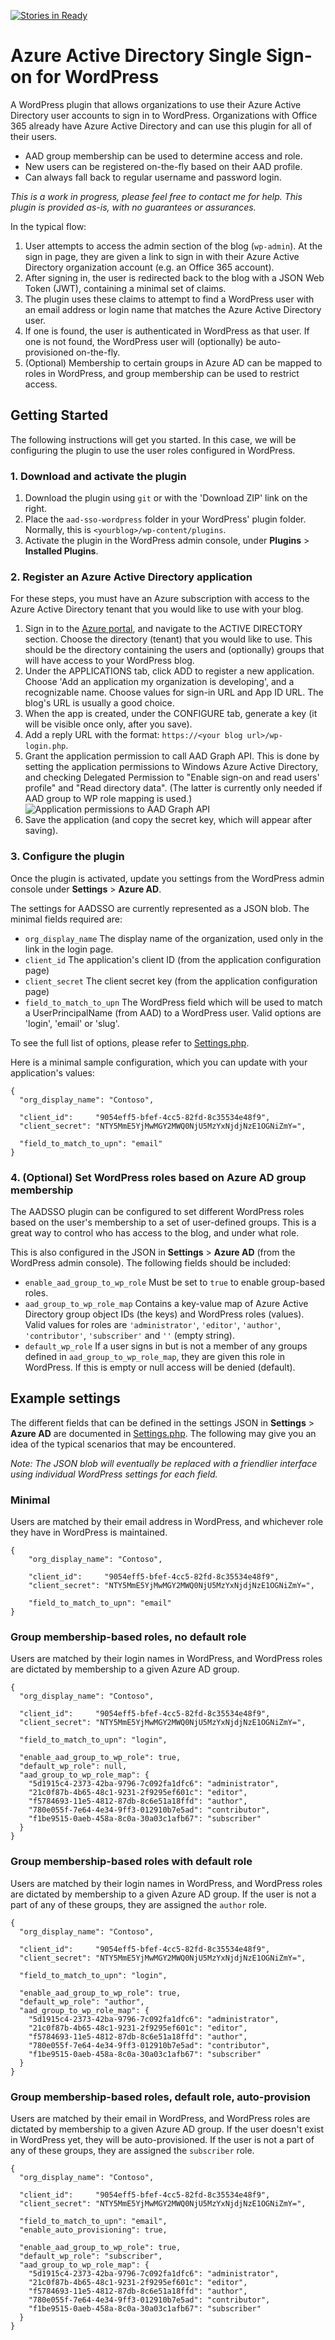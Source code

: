 [![Stories in Ready](https://badge.waffle.io/psignoret/aad-sso-wordpress.png?label=ready&title=Ready)](https://waffle.io/psignoret/aad-sso-wordpress)
# Azure Active Directory Single Sign-on for WordPress

A WordPress plugin that allows organizations to use their Azure Active Directory
user accounts to sign in to WordPress. Organizations with Office 365 already have
Azure Active Directory and can use this plugin for all of their users.

- AAD group membership can be used to determine access and role.
- New users can be registered on-the-fly based on their AAD profile.
- Can always fall back to regular username and password login.

*This is a work in progress, please feel free to contact me for help. This plugin is provided as-is, with no guarantees or assurances.*

In the typical flow:

1. User attempts to access the admin section of the blog (`wp-admin`). At the sign in page, they are given a link to sign in with their Azure Active Directory organization account (e.g. an Office 365 account).
2. After signing in, the user is redirected back to the blog with a JSON Web Token (JWT), containing a minimal set of claims.
3. The plugin uses these claims to attempt to find a WordPress user with an email address or login name that matches the Azure Active Directory user.
4. If one is found, the user is authenticated in WordPress as that user. If one is not found, the WordPress user will (optionally) be auto-provisioned on-the-fly.
5. (Optional) Membership to certain groups in Azure AD can be mapped to roles in WordPress, and group membership can be used to restrict access.

## Getting Started

The following instructions will get you started. In this case, we will be configuring the plugin to use the user roles configured in WordPress.

### 1. Download and activate the plugin

1. Download the plugin using `git` or with the 'Download ZIP' link on the right.
2. Place the `aad-sso-wordpress` folder in your WordPress' plugin folder. Normally, this is `<yourblog>/wp-content/plugins`.
3. Activate the plugin in the WordPress admin console, under **Plugins** > **Installed Plugins**.

### 2. Register an Azure Active Directory application

For these steps, you must have an Azure subscription with access to the Azure Active Directory tenant that you would like to use with your blog.

1. Sign in to the [Azure portal](https://manage.windowsazure.com), and navigate to the ACTIVE DIRECTORY section. Choose the directory (tenant) that you would like to use. This should be the directory containing the users and (optionally) groups that will have access to your WordPress blog.
3. Under the APPLICATIONS tab, click ADD to register a new application. Choose 'Add an application my organization is developing', and a recognizable name. Choose values for sign-in URL and App ID URL. The blog's URL is usually a good choice.
4. When the app is created, under the CONFIGURE tab, generate a key (it will be visible once only, after you save).
5. Add a reply URL with the format: `https://<your blog url>/wp-login.php`.
6. Grant the application permission to call AAD Graph API. This is done by setting the application permissions to Windows Azure Active Directory, and checking Delegated Permission to "Enable sign-on and read users' profile" and "Read directory data". (The latter is currently only needed if AAD group to WP role mapping is used.)
   ![Application permissions to AAD Graph API](https://cloud.githubusercontent.com/assets/231140/6990496/fcf02fb0-da21-11e4-9d60-1e6e2fd2cef1.png)
7. Save the application (and copy the secret key, which will appear after saving).

### 3. Configure the plugin

Once the plugin is activated, update you settings from the WordPress admin console under **Settings** > **Azure AD**.

The settings for AADSSO are currently represented as a JSON blob. The minimal fields required are:

- `org_display_name` The display name of the organization, used only in the link in the login page.
- `client_id` The application's client ID (from the application configuration page)
- `client_secret` The client secret key (from the application configuration page)
- `field_to_match_to_upn` The WordPress field which will be used to match a UserPrincipalName (from AAD) to a WordPress user. Valid options are 'login', 'email' or 'slug'.

To see the full list of options, please refer to [Settings.php](Settings.php).

Here is a minimal sample configuration, which you can update with your application's values:

    {
      "org_display_name": "Contoso",
      
      "client_id":     "9054eff5-bfef-4cc5-82fd-8c35534e48f9",
      "client_secret": "NTY5MmE5YjMwMGY2MWQ0NjU5MzYxNjdjNzE1OGNiZmY=",
      
      "field_to_match_to_upn": "email"
    }

### 4. (Optional) Set WordPress roles based on Azure AD group membership

The AADSSO plugin can be configured to set different WordPress roles based on the user's membership to a set of user-defined groups. This is a great way to control who has access to the blog, and under what role.

This is also configured in the JSON in  **Settings** > **Azure AD** (from the WordPress admin console). The following fields should be included:

- `enable_aad_group_to_wp_role` Must be set to `true` to enable group-based roles.
- `aad_group_to_wp_role_map` Contains a key-value map of Azure Active Directory group object IDs (the keys) and WordPress roles (values). Valid values for roles are `'administrator'`, `'editor'`, `'author'`, `'contributor'`, `'subscriber'` and `''` (empty string).
- `default_wp_role` If a user signs in but is not a member of any groups defined in `aad_group_to_wp_role_map`, they are given this role in WordPress. If this is empty or null access will be denied (default).

## Example settings

The different fields that can be defined in the settings JSON in **Settings** > **Azure AD** are documented in [Settings.php](Settings.php). The following may give you an idea of the typical scenarios that may be encountered.

*Note: The JSON blob will eventually be replaced with a friendlier interface using individual WordPress settings for each field.*

### Minimal

Users are matched by their email address in WordPress, and whichever role they have in WordPress is maintained.

    {
        "org_display_name": "Contoso",
        
        "client_id":     "9054eff5-bfef-4cc5-82fd-8c35534e48f9",
        "client_secret": "NTY5MmE5YjMwMGY2MWQ0NjU5MzYxNjdjNzE1OGNiZmY=",
        
        "field_to_match_to_upn": "email"
    }

### Group membership-based roles, no default role

Users are matched by their login names in WordPress, and WordPress roles are dictated by membership to a given Azure AD group.

    {
      "org_display_name": "Contoso",
      
      "client_id":     "9054eff5-bfef-4cc5-82fd-8c35534e48f9",
      "client_secret": "NTY5MmE5YjMwMGY2MWQ0NjU5MzYxNjdjNzE1OGNiZmY=",
      
      "field_to_match_to_upn": "login",
      
      "enable_aad_group_to_wp_role": true,
      "default_wp_role": null,
      "aad_group_to_wp_role_map": {
        "5d1915c4-2373-42ba-9796-7c092fa1dfc6": "administrator",
        "21c0f87b-4b65-48c1-9231-2f9295ef601c": "editor",
        "f5784693-11e5-4812-87db-8c6e51a18ffd": "author",
        "780e055f-7e64-4e34-9ff3-012910b7e5ad": "contributor",
        "f1be9515-0aeb-458a-8c0a-30a03c1afb67": "subscriber"
      }
    }

### Group membership-based roles with default role

Users are matched by their login names in WordPress, and WordPress roles are dictated by membership to a given Azure AD group. If the user is not a part of any of these groups, they are assigned the `author` role.

    {
      "org_display_name": "Contoso",
      
      "client_id":     "9054eff5-bfef-4cc5-82fd-8c35534e48f9",
      "client_secret": "NTY5MmE5YjMwMGY2MWQ0NjU5MzYxNjdjNzE1OGNiZmY=",
      
      "field_to_match_to_upn": "login",
      
      "enable_aad_group_to_wp_role": true,
      "default_wp_role": "author",    
      "aad_group_to_wp_role_map": {
        "5d1915c4-2373-42ba-9796-7c092fa1dfc6": "administrator",
        "21c0f87b-4b65-48c1-9231-2f9295ef601c": "editor",
        "f5784693-11e5-4812-87db-8c6e51a18ffd": "author",
        "780e055f-7e64-4e34-9ff3-012910b7e5ad": "contributor",
        "f1be9515-0aeb-458a-8c0a-30a03c1afb67": "subscriber"
      }
    }

### Group membership-based roles, default role, auto-provision

Users are matched by their email in WordPress, and WordPress roles are dictated by membership to a given Azure AD group. If the user doesn't exist in WordPress yet, they will be auto-provisioned. If the user is not a part of any of these groups, they are assigned the `subscriber` role.

    {
      "org_display_name": "Contoso",
      
      "client_id":     "9054eff5-bfef-4cc5-82fd-8c35534e48f9",
      "client_secret": "NTY5MmE5YjMwMGY2MWQ0NjU5MzYxNjdjNzE1OGNiZmY=",
      
      "field_to_match_to_upn": "email",
      "enable_auto_provisioning": true,
      
      "enable_aad_group_to_wp_role": true,
      "default_wp_role": "subscriber",
      "aad_group_to_wp_role_map": {
        "5d1915c4-2373-42ba-9796-7c092fa1dfc6": "administrator",
        "21c0f87b-4b65-48c1-9231-2f9295ef601c": "editor",
        "f5784693-11e5-4812-87db-8c6e51a18ffd": "author",
        "780e055f-7e64-4e34-9ff3-012910b7e5ad": "contributor",
        "f1be9515-0aeb-458a-8c0a-30a03c1afb67": "subscriber"
      }
    }
